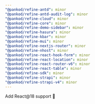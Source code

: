 ```yaml
---
"@pankod/refine-antd": minor
"@pankod/refine-antd-audit-log": minor
"@pankod/refine-cloud": minor
"@pankod/refine-core": minor
"@pankod/refine-demo-sidebar": minor
"@pankod/refine-hasura": minor
"@pankod/refine-kbar": minor
"@pankod/refine-mui": minor
"@pankod/refine-nextjs-router": minor
"@pankod/refine-nhost": minor
"@pankod/refine-react-hook-form": minor
"@pankod/refine-react-location": minor
"@pankod/refine-react-router-v6": minor
"@pankod/refine-react-table": minor
"@pankod/refine-sdk": minor
"@pankod/refine-strapi": minor
"@pankod/refine-strapi-v4": minor
---
```


Add React@18 support 🚀
